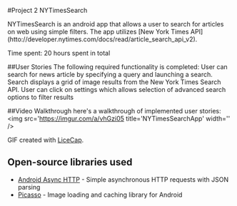 #Project 2 NYTimesSearch

NYTimesSearch is an android app that allows a user to search for articles on web using simple filters. The app utilizes [New York Times API]
(htto://developer.nytimes.com/docs/read/article_search_api_v2).

Time spent: 20 hours spent in total

##User Stories
The following required functionality is completed:
User can search for news article by specifying a query and launching a search.
Search displays a grid of image results from the New York Times Search API.
User can click on settings which allows selection of advanced search options to filter results

##Video Walkthrough
here's a walkthrough of implemented user stories:
<img src='https://imgur.com/a/vhGzi05 title='NYTimesSearchApp' width='' />

GIF created with [LiceCap](http://www.cockos.com/licecap/).

## Open-source libraries used

- [Android Async HTTP](https://github.com/loopj/android-async-http) - Simple asynchronous HTTP requests with JSON parsing
- [Picasso](http://square.github.io/picasso/) - Image loading and caching library for Android

